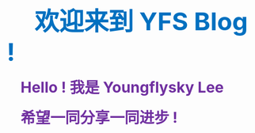 &emsp;&emsp;&emsp;&emsp;<strong style="font-size:50px;color:#0070c0;">欢迎来到 YFS Blog !</strong><br/><br/>&emsp;&emsp;<strong style="font-size:30px;color:#7030a0;">Hello ! 我是 Youngflysky Lee</strong><br/><br/>&emsp;&emsp;<strong style="font-size:30px; color:#7030a0;">希望一同分享一同进步 !</strong>
